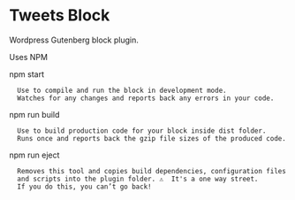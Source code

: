 # Tweets Block
Wordpress Gutenberg block plugin.

Uses NPM

npm start  

      Use to compile and run the block in development mode.
      Watches for any changes and reports back any errors in your code.


npm run build 

      Use to build production code for your block inside dist folder.
      Runs once and reports back the gzip file sizes of the produced code.

npm run eject 

      Removes this tool and copies build dependencies, configuration files
      and scripts into the plugin folder. ⚠️  It's a one way street.
      If you do this, you can’t go back!
